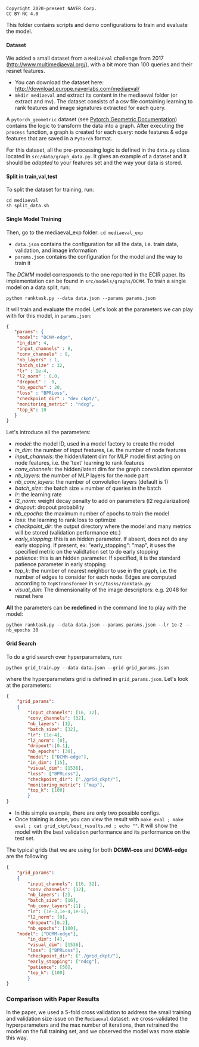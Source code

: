 ```
Copyright 2020-present NAVER Corp.
CC BY-NC 4.0
```

This folder contains scripts and demo configurations to train and evaluate the model.

#### Dataset

We added a small dataset from a `MediaEval` challenge from 2017 (http://www.multimediaeval.org/), with a bit more than 100 queries and their resnet features. 
- You can download the dataset here: http://download.europe.naverlabs.com/mediaeval/
- `mkdir mediaeval` and extract its content in the mediaeval folder (or extract and mv).
The dataset consists of a csv file containing learning to rank features and image signatures extracted for each query.

A `pytorch_geometric` dataset (see [Pytorch Geometric Documentation](https://pytorch-geometric.readthedocs.io/en/latest/notes/create_dataset.html))
contains the logic to transform the data into a graph. After executing the `process` function, a graph is created for each query: node features & edge features that are saved in a `PyTorch` format.

For this dataset, all the pre-processing logic is defined in the `data.py` class located in `src/data/graph_data.py`. It gives an example of a dataset and it should be *adapted* to your features set and the way your data is stored.

#### Split in train,val,test

To split the dataset for training, run: 

```shell script
cd mediaeval
sh split_data.sh
```

#### Single Model Training

Then, go to the mediaeval_exp folder: `cd mediaeval_exp`
- `data.json` contains the configuration for all the data, i.e. train data, validation, and image information
- `params.json` contains the configuration for the model and the way to train it

The *DCMM* model corresponds to the one reported in the ECIR paper. Its implementation can be found in `src/models/graphs/DCMM`.
To train a single model on a data split, run:

`python ranktask.py --data data.json --params params.json`

It will train and evaluate the model.
Let's look at the parameters we can play with for this model, in `params.json`:

```json
{
   "params": {
    "model": "DCMM-edge",
    "in_dim": 4,
    "input_channels" : 8,
    "conv_channels" : 8, 
    "nb_layers" : 1,
    "batch_size" : 32,
    "lr" : 1e-4,
    "l2_norm" : 0.0,
    "dropout" :  0,
    "nb_epochs" : 20,
    "loss" : "BPRLoss",
    "checkpoint_dir" : "dev_ckpt/",
    "monitoring_metric" : "ndcg",
    "top_k": 10
   }
}
```

Let's introduce all the parameters:

- *model*: the model ID, used in a model factory to create the model
- *in_dim*: the number of input features, i.e. the number of node features
- *input_channels*: the hidden/latent dim for MLP model first acting on node features, i.e. the 'text' learning to rank features
- *conv_channels*: the hidden/latent dim for the graph convolution operator
- *nb_layers*: the number of MLP layers for the node part
- *nb_conv_layers*: the number of convolution layers (default is 1)
- *batch_size*: the batch size = number of queries in the batch 
- *lr*: the learning rate
- *l2_norm*: weight decay penalty to add on parameters (l2 regularization)
- *dropout*: dropout probability
- *nb_epochs*: the maximum number of epochs to train the model
- *loss*: the learning to rank loss to optimize
- *checkpoint_dir*: the output directory where the model and many metrics will be stored (validation performance etc.)
- *early_stopping*: this is an hidden parameter. If absent, does not do any early stopping. If present, ex: "early_stopping": "map", it uses the specified metric on the validtation set to do early stopping
- *patience*: this is an hidden parameter. If specified, it is the standard patience parameter in early stopping
- *top_k*: the number of nearest neighbor to use in the graph, i.e. the number of edges to consider for each node. Edges are computed according to `TopKTransformer` in `src/tasks/ranktask.py`
- *visual_dim*: The dimensionality of the image descriptors: e.g. 2048 for resnet here

**All** the parameters can be **redefined** in the command line to play with the model:

```shell script
python ranktask.py --data data.json --params params.json --lr 1e-2 --nb_epochs 30
````

#### Grid Search

To do a grid search over hyperparameters, run:

```
python grid_train.py --data data.json --grid grid_params.json
```

where the hyperparameters grid is defined in `grid_params.json`. Let's look at the parameters:

```json
{
	"grid_params":
	{
    	"input_channels": [16, 32],
    	"conv_channels": [32],
    	"nb_layers": [1],
    	"batch_size": [32],
    	"lr": [1e-4],
    	"l2_norm": [0],
    	"dropout":[0.1],
    	"nb_epochs": [30],
        "model": ["DCMM-edge"],
        "in_dim": [15],
        "visual_dim": [1536],
        "loss": ["BPRLoss"],
        "checkpoint_dir": ["./grid_ckpt/"],
        "monitoring_metric": ["map"],
        "top_k": [100]
        }
}
```

- In this simple example, there are only two possible configs.
- Once training is done, you can view the result with `make eval ; make eval ; cat grid_ckpt/best_results.md ; echo ""`.
It will show the model with the best validation performance and its performance on the test set.

The typical grids that we are using for both **DCMM-cos** and **DCMM-edge** are the following:

```json
{
	"grid_params":
	{
    	"input_channels": [16, 32],
    	"conv_channels": [32],
    	"nb_layers": [2],
    	"batch_size": [16],
        "nb_conv_layers":[1] ,
    	"lr": [1e-3,1e-4,1e-5],
    	"l2_norm": [0],
    	"dropout":[0.2],
    	"nb_epochs": [100],
	"model": ["DCMM-edge"],
        "in_dim": [4],
        "visual_dim": [1536],
        "loss": ["BPRLoss"],
        "checkpoint_dir": ["./grid_ckpt/"],
        "early_stopping": ["ndcg"],
        "patience": [50],
        "top_k": [100]
        }
}
```

### Comparison with Paper Results

In the paper, we used a 5-fold cross validation to address the small training and validation size issue on the `Mediaeval` dataset: we cross-validated the hyperparameters and the max number of iterations, then retrained the model on the full training set, and we observed the model was more stable this way.
